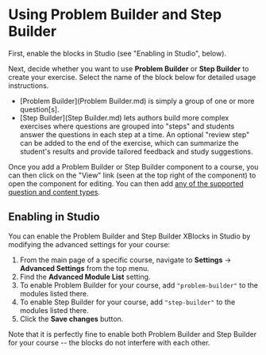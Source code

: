 Using Problem Builder and Step Builder
======================================

First, enable the blocks in Studio (see "Enabling in Studio", below).

Next, decide whether you want to use **Problem Builder** or **Step Builder** to
create your exercise. Select the name of the block below for detailed usage
instructions.

* [Problem Builder](Problem Builder.md) is simply a group of one or more
  question[s].
* [Step Builder](Step Builder.md) lets authors build more complex exercises
  where questions are grouped into "steps" and students answer the questions in
  each step at a time. An optional "review step" can be added to the end of the
  exercise, which can summarize the student's results and provide tailored
  feedback and study suggestions.

Once you add a Problem Builder or Step Builder component to a course, you can
then click on the "View" link (seen at the top right of the component) to open
the component for editing. You can then add [any of the supported question and
content types](Questions.md).


Enabling in Studio
------------------

You can enable the Problem Builder and Step Builder XBlocks in Studio by
modifying the advanced settings for your course:

1. From the main page of a specific course, navigate to **Settings** ->
   **Advanced Settings** from the top menu.
2. Find the **Advanced Module List** setting.
3. To enable Problem Builder for your course, add `"problem-builder"` to the
   modules listed there.
4. To enable Step Builder for your course, add `"step-builder"` to the modules
   listed there.
5. Click the **Save changes** button.

Note that it is perfectly fine to enable both Problem Builder and Step Builder
for your course -- the blocks do not interfere with each other.
